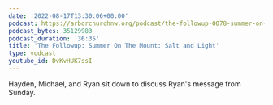 ```yaml
---
date: '2022-08-17T13:30:06+00:00'
podcast: https://arborchurchnw.org/podcast/the-followup-0078-summer-on-the-mount-salt-and-light.mp3
podcast_bytes: 35129983
podcast_duration: '36:35'
title: 'The Followup: Summer On The Mount: Salt and Light'
type: vodcast
youtube_id: DvKvHUK7ssI
---
```


Hayden, Michael, and Ryan sit down to discuss Ryan's message from Sunday.